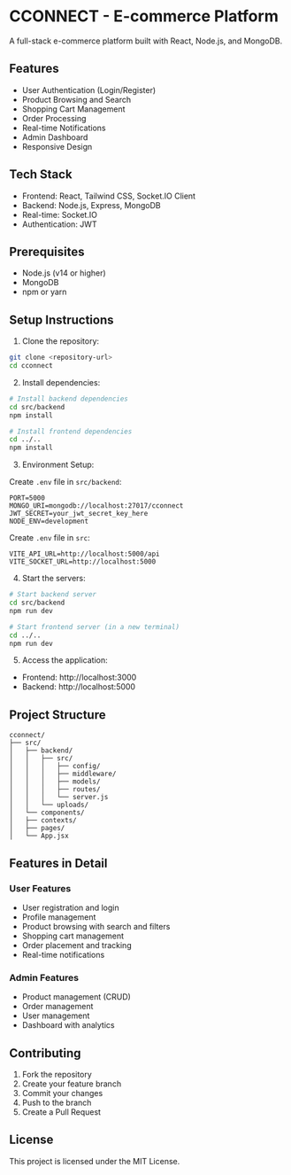 # CCONNECT - E-commerce Platform

A full-stack e-commerce platform built with React, Node.js, and MongoDB.

## Features

- User Authentication (Login/Register)
- Product Browsing and Search
- Shopping Cart Management
- Order Processing
- Real-time Notifications
- Admin Dashboard
- Responsive Design

## Tech Stack

- Frontend: React, Tailwind CSS, Socket.IO Client
- Backend: Node.js, Express, MongoDB
- Real-time: Socket.IO
- Authentication: JWT

## Prerequisites

- Node.js (v14 or higher)
- MongoDB
- npm or yarn

## Setup Instructions

1. Clone the repository:
```bash
git clone <repository-url>
cd cconnect
```

2. Install dependencies:
```bash
# Install backend dependencies
cd src/backend
npm install

# Install frontend dependencies
cd ../..
npm install
```

3. Environment Setup:

Create `.env` file in `src/backend`:
```
PORT=5000
MONGO_URI=mongodb://localhost:27017/cconnect
JWT_SECRET=your_jwt_secret_key_here
NODE_ENV=development
```

Create `.env` file in `src`:
```
VITE_API_URL=http://localhost:5000/api
VITE_SOCKET_URL=http://localhost:5000
```

4. Start the servers:

```bash
# Start backend server
cd src/backend
npm run dev

# Start frontend server (in a new terminal)
cd ../..
npm run dev
```

5. Access the application:
- Frontend: http://localhost:3000
- Backend: http://localhost:5000

## Project Structure

```
cconnect/
├── src/
│   ├── backend/
│   │   ├── src/
│   │   │   ├── config/
│   │   │   ├── middleware/
│   │   │   ├── models/
│   │   │   ├── routes/
│   │   │   └── server.js
│   │   └── uploads/
│   └── components/
│   ├── contexts/
│   ├── pages/
│   └── App.jsx
```

## Features in Detail

### User Features
- User registration and login
- Profile management
- Product browsing with search and filters
- Shopping cart management
- Order placement and tracking
- Real-time notifications

### Admin Features
- Product management (CRUD)
- Order management
- User management
- Dashboard with analytics

## Contributing

1. Fork the repository
2. Create your feature branch
3. Commit your changes
4. Push to the branch
5. Create a Pull Request

## License

This project is licensed under the MIT License.
